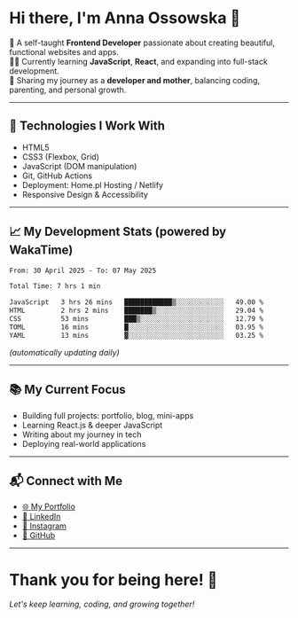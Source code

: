 # Hi there, I'm Anna Ossowska 👋

🌸 A self-taught **Frontend Developer** passionate about creating beautiful, functional websites and apps.  
👩‍💻 Currently learning **JavaScript**, **React**, and expanding into full-stack development.  
💬 Sharing my journey as a **developer and mother**, balancing coding, parenting, and personal growth.

---

## 🚀 Technologies I Work With
- HTML5
- CSS3 (Flexbox, Grid)
- JavaScript (DOM manipulation)
- Git, GitHub Actions
- Deployment: Home.pl Hosting / Netlify
- Responsive Design & Accessibility

---

## 📈 My Development Stats (powered by WakaTime)

<!--START_SECTION:waka-->

```txt
From: 30 April 2025 - To: 07 May 2025

Total Time: 7 hrs 1 min

JavaScript   3 hrs 26 mins   ████████████▒░░░░░░░░░░░░   49.00 %
HTML         2 hrs 2 mins    ███████▒░░░░░░░░░░░░░░░░░   29.04 %
CSS          53 mins         ███▒░░░░░░░░░░░░░░░░░░░░░   12.79 %
TOML         16 mins         █░░░░░░░░░░░░░░░░░░░░░░░░   03.95 %
YAML         13 mins         ▓░░░░░░░░░░░░░░░░░░░░░░░░   03.25 %
```

<!--END_SECTION:waka-->

_(automatically updating daily)_

---

## 📚 My Current Focus

- Building full projects: portfolio, blog, mini-apps
- Learning React.js & deeper JavaScript
- Writing about my journey in tech
- Deploying real-world applications

---

## 📬 Connect with Me

- [🌐 My Portfolio](https://ossowska.tech)
- [💼 LinkedIn](https://linkedin.com/in/anna-ossowska-130493a0/)
- [📸 Instagram](https://instagram.com/wiedzma_w_korpo/)
- [🐙 GitHub](https://github.com/anka-oss)

---

# Thank you for being here! 🚀  
_Let's keep learning, coding, and growing together!_

